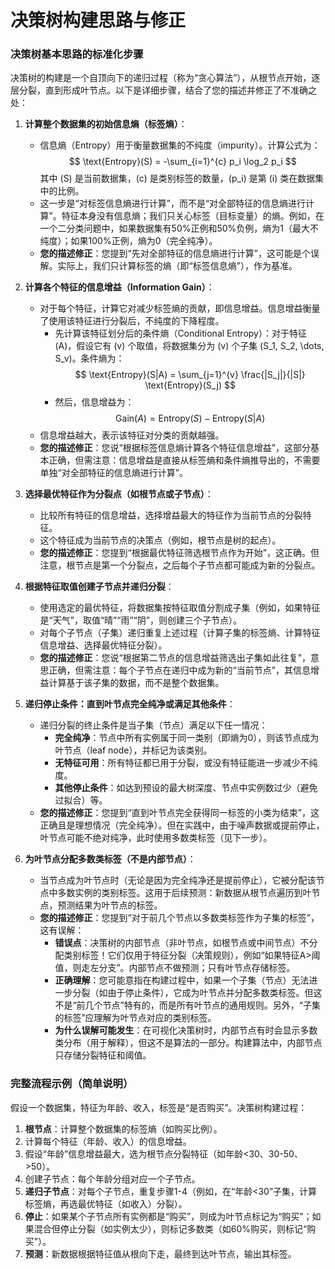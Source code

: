 # 决策树构建思路与修正

### 决策树基本思路的标准化步骤
决策树的构建是一个自顶向下的递归过程（称为“贪心算法”），从根节点开始，逐层分裂，直到形成叶节点。以下是详细步骤，结合了您的描述并修正了不准确之处：

1. **计算整个数据集的初始信息熵（标签熵）**：
   - 信息熵（Entropy）用于衡量数据集的不纯度（impurity）。计算公式为：
     $$
     \text{Entropy}(S) = -\sum_{i=1}^{c} p_i \log_2 p_i
     $$
     其中 \(S\) 是当前数据集，\(c\) 是类别标签的数量，\(p_i\) 是第 \(i\) 类在数据集中的比例。
   - 这一步是“对标签信息熵进行计算”，而不是“对全部特征的信息熵进行计算”。特征本身没有信息熵；我们只关心标签（目标变量）的熵。例如，在一个二分类问题中，如果数据集有50%正例和50%负例，熵为1（最大不纯度）；如果100%正例，熵为0（完全纯净）。
   - **您的描述修正**：您提到“先对全部特征的信息熵进行计算”，这可能是个误解。实际上，我们只计算标签的熵（即“标签信息熵”），作为基准。

2. **计算各个特征的信息增益（Information Gain）**：
   - 对于每个特征，计算它对减少标签熵的贡献，即信息增益。信息增益衡量了使用该特征进行分裂后，不纯度的下降程度。
     - 先计算该特征划分后的条件熵（Conditional Entropy）：对于特征 \(A\)，假设它有 \(v\) 个取值，将数据集分为 \(v\) 个子集 \(S_1, S_2, \dots, S_v\)。条件熵为：
       $$
       \text{Entropy}(S|A) = \sum_{j=1}^{v} \frac{|S_j|}{|S|} \text{Entropy}(S_j)
       $$
     - 然后，信息增益为：
    $$   
       \text{Gain}(A) = \text{Entropy}(S) - \text{Entropy}(S|A)
       $$
   - 信息增益越大，表示该特征对分类的贡献越强。
   - **您的描述修正**：您说“根据标签信息熵计算各个特征信息增益”，这部分基本正确，但需注意：信息增益是直接从标签熵和条件熵推导出的，不需要单独“对全部特征的信息熵进行计算”。

3. **选择最优特征作为分裂点（如根节点或子节点）**：
   - 比较所有特征的信息增益，选择增益最大的特征作为当前节点的分裂特征。
   - 这个特征成为当前节点的决策点（例如，根节点是树的起点）。
   - **您的描述修正**：您提到“根据最优特征筛选根节点作为开始”，这正确。但注意，根节点是第一个分裂点，之后每个子节点都可能成为新的分裂点。

4. **根据特征取值创建子节点并递归分裂**：
   - 使用选定的最优特征，将数据集按特征取值分割成子集（例如，如果特征是“天气”，取值“晴”“雨”“阴”，则创建三个子节点）。
   - 对每个子节点（子集）递归重复上述过程（计算子集的标签熵、计算特征信息增益、选择最优特征分裂）。
   - **您的描述修正**：您说“根据第二节点的信息增益筛选出子集如此往复”，意思正确，但需注意：每个子节点在递归中成为新的“当前节点”，其信息增益计算基于该子集的数据，而不是整个数据集。

5. **递归停止条件：直到叶节点完全纯净或满足其他条件**：
   - 递归分裂的终止条件是当子集（节点）满足以下任一情况：
     - **完全纯净**：节点中所有实例属于同一类别（即熵为0），则该节点成为叶节点（leaf node），并标记为该类别。
     - **无特征可用**：所有特征都已用于分裂，或没有特征能进一步减少不纯度。
     - **其他停止条件**：如达到预设的最大树深度、节点中实例数过少（避免过拟合）等。
   - **您的描述修正**：您提到“直到叶节点完全获得同一标签的小类为结束”，这正确且是理想情况（完全纯净）。但在实践中，由于噪声数据或提前停止，叶节点可能不绝对纯净，此时使用多数类标签（见下一步）。

6. **为叶节点分配多数类标签（不是内部节点）**：
   - 当节点成为叶节点时（无论是因为完全纯净还是提前停止），它被分配该节点中多数实例的类别标签。这用于后续预测：新数据从根节点遍历到叶节点，预测结果为叶节点的标签。
   - **您的描述修正**：您提到“对于前几个节点以多数类标签作为子集的标签”，这有误解：
     - **错误点**：决策树的内部节点（非叶节点，如根节点或中间节点）不分配类别标签！它们仅用于特征分裂（决策规则），例如“如果特征A>阈值，则走左分支”。内部节点不做预测；只有叶节点存储标签。
     - **正确理解**：您可能意指在构建过程中，如果一个子集（节点）无法进一步分裂（如由于停止条件），它成为叶节点并分配多数类标签。但这不是“前几个节点”特有的，而是所有叶节点的通用规则。另外，“子集的标签”应理解为叶节点对应的类别标签。
     - **为什么误解可能发生**：在可视化决策树时，内部节点有时会显示多数类分布（用于解释），但这不是算法的一部分。构建算法中，内部节点只存储分裂特征和阈值。

### 完整流程示例（简单说明）
假设一个数据集，特征为年龄、收入，标签是“是否购买”。决策树构建过程：
1. **根节点**：计算整个数据集的标签熵（如购买比例）。
2. 计算每个特征（年龄、收入）的信息增益。
3. 假设“年龄”信息增益最大，选为根节点分裂特征（如年龄<30、30-50、>50）。
4. 创建子节点：每个年龄分组对应一个子节点。
5. **递归子节点**：对每个子节点，重复步骤1-4（例如，在“年龄<30”子集，计算标签熵，再选最优特征（如收入）分裂）。
6. **停止**：如果某个子节点所有实例都是“购买”，则成为叶节点标记为“购买”；如果混合但停止分裂（如实例太少），则标记多数类（如60%购买，则标记“购买”）。
7. **预测**：新数据根据特征值从根向下走，最终到达叶节点，输出其标签。

